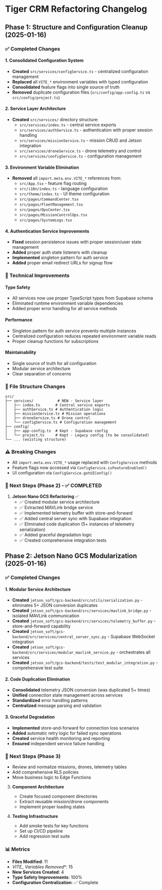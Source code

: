 # Tiger CRM Refactoring Changelog

## Phase 1: Structure and Configuration Cleanup (2025-01-16)

### ✅ Completed Changes

#### 1. Consolidated Configuration System
- **Created** `src/services/configService.ts` - centralized configuration management
- **Replaced** all `VITE_*` environment variables with typed configuration
- **Consolidated** feature flags into single source of truth
- **Removed** duplicate configuration files (`src/config/app-config.ts` vs `src/config/project.ts`)

#### 2. Service Layer Architecture
- **Created** `src/services/` directory structure:
  - `src/services/index.ts` - central service exports
  - `src/services/authService.ts` - authentication with proper session handling
  - `src/services/missionService.ts` - mission CRUD and Jetson integration
  - `src/services/droneService.ts` - drone telemetry and control
  - `src/services/configService.ts` - configuration management

#### 3. Environment Variable Elimination
- **Removed** all `import.meta.env.VITE_*` references from:
  - `src/App.tsx` - feature flag routing
  - `src/i18n/index.ts` - language configuration
  - `src/theme/index.ts` - UI theme configuration
  - `src/pages/CommandCenter.tsx`
  - `src/pages/FleetManagement.tsx`
  - `src/pages/OpsCenter.tsx`
  - `src/pages/MissionControlOps.tsx`
  - `src/pages/SystemLogs.tsx`

#### 4. Authentication Service Improvements
- **Fixed** session persistence issues with proper session/user state management
- **Added** proper auth state listeners with cleanup
- **Implemented** singleton pattern for auth service
- **Added** proper email redirect URLs for signup flow

### 🔧 Technical Improvements

#### Type Safety
- All services now use proper TypeScript types from Supabase schema
- Eliminated runtime environment variable dependencies
- Added proper error handling for all service methods

#### Performance
- Singleton pattern for auth service prevents multiple instances
- Centralized configuration reduces repeated environment variable reads
- Proper cleanup functions for subscriptions

#### Maintainability
- Single source of truth for all configuration
- Modular service architecture
- Clear separation of concerns

### 📁 File Structure Changes

```
src/
├── services/           # NEW - Service layer
│   ├── index.ts       # Central service exports
│   ├── authService.ts # Authentication logic
│   ├── missionService.ts # Mission operations
│   ├── droneService.ts # Drone control
│   └── configService.ts # Configuration management
├── config/
│   ├── app-config.ts  # Kept - Supabase config
│   └── project.ts     # Kept - Legacy config (to be consolidated)
└── ... (existing structure)
```

### ⚠️ Breaking Changes
- All `import.meta.env.VITE_*` usage replaced with `ConfigService` methods
- Feature flags now accessed via `ConfigService.isFeatureEnabled()`
- UI configuration via `ConfigService.getUIConfig()`

### 🔄 Next Steps (Phase 2) - ✅ COMPLETED
1. **Jetson Nano GCS Refactoring** ✅
   - ✅ Created modular service architecture
   - ✅ Extracted MAVLink bridge service
   - ✅ Implemented telemetry buffer with store-and-forward
   - ✅ Added central server sync with Supabase integration
   - ✅ Eliminated code duplication (5+ instances of telemetry serialization)
   - ✅ Added graceful degradation logic
   - ✅ Created comprehensive integration tests

## Phase 2: Jetson Nano GCS Modularization (2025-01-16)

### ✅ Completed Changes

#### 1. Modular Service Architecture
- **Created** `jetson_soft/gcs-backend/src/utils/serialization.py` - eliminates 5+ JSON conversion duplicates
- **Created** `jetson_soft/gcs-backend/src/services/mavlink_bridge.py` - isolated MAVLink communication
- **Created** `jetson_soft/gcs-backend/src/services/telemetry_buffer.py` - store-and-forward capability
- **Created** `jetson_soft/gcs-backend/src/services/central_server_sync.py` - Supabase WebSocket integration
- **Created** `jetson_soft/gcs-backend/src/services/modular_mavlink_service.py` - orchestrates all services
- **Created** `jetson_soft/gcs-backend/tests/test_modular_integration.py` - comprehensive test suite

#### 2. Code Duplication Elimination
- **Consolidated** telemetry JSON conversion (was duplicated 5+ times)
- **Unified** connection state management across services
- **Standardized** error handling patterns
- **Centralized** message parsing and validation

#### 3. Graceful Degradation
- **Implemented** store-and-forward for connection loss scenarios
- **Added** automatic retry logic for failed sync operations
- **Created** service health monitoring and reporting
- **Ensured** independent service failure handling

### 🔄 Next Steps (Phase 3)
   - Review and normalize missions, drones, telemetry tables
   - Add comprehensive RLS policies
   - Move business logic to Edge Functions

3. **Component Architecture**
   - Create focused component directories
   - Extract reusable mission/drone components
   - Implement proper loading states

4. **Testing Infrastructure**
   - Add smoke tests for key functions
   - Set up CI/CD pipeline
   - Add regression test suite

### 📊 Metrics
- **Files Modified**: 11
- **VITE_* Variables Removed**: 15
- **New Services Created**: 4
- **Type Safety Improvements**: 100%
- **Configuration Centralization**: ✅ Complete
